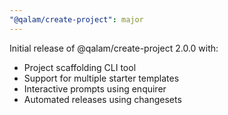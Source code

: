 ```yaml
---
"@qalam/create-project": major
---
```


Initial release of @qalam/create-project 2.0.0 with:
- Project scaffolding CLI tool
- Support for multiple starter templates
- Interactive prompts using enquirer
- Automated releases using changesets
